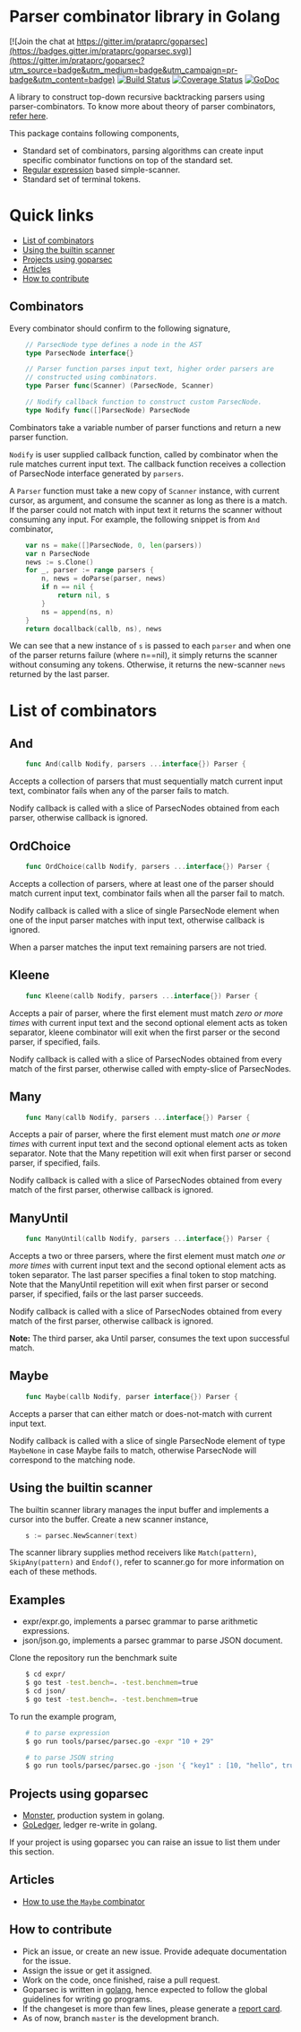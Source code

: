 Parser combinator library in Golang
===================================

[![Join the chat at https://gitter.im/prataprc/goparsec](https://badges.gitter.im/prataprc/goparsec.svg)](https://gitter.im/prataprc/goparsec?utm_source=badge&utm_medium=badge&utm_campaign=pr-badge&utm_content=badge)
[![Build Status](https://travis-ci.org/prataprc/goparsec.svg?branch=master)](https://travis-ci.org/prataprc/goparsec)
[![Coverage Status](https://coveralls.io/repos/github/prataprc/goparsec/badge.svg?branch=master)](https://coveralls.io/github/prataprc/goparsec?branch=master)
[![GoDoc](https://godoc.org/github.com/prataprc/goparsec?status.png)](https://godoc.org/github.com/prataprc/goparsec)

A library to construct top-down recursive backtracking parsers using
parser-combinators.  To know more about theory of parser
combinators, [refer here](http://en.wikipedia.org/wiki/Parser_combinator).

This package contains following components,

* Standard set of combinators, parsing algorithms can create input
  specific combinator functions on top of the standard set.
* [Regular expression](https://golang.org/pkg/regexp/) based simple-scanner.
* Standard set of terminal tokens.

Quick links
===========

* [List of combinators](#list-of-combinators)
* [Using the builtin scanner](#using-the-builtin-scanner)
* [Projects using goparsec](#projects-using-goparsec)
* [Articles](#articles)
* [How to contribute](#how-to-contribute)

Combinators
-----------

Every combinator should confirm to the following signature,

```go
    // ParsecNode type defines a node in the AST
    type ParsecNode interface{}

    // Parser function parses input text, higher order parsers are
    // constructed using combinators.
    type Parser func(Scanner) (ParsecNode, Scanner)

    // Nodify callback function to construct custom ParsecNode.
    type Nodify func([]ParsecNode) ParsecNode
```

Combinators take a variable number of parser functions and
return a new parser function.

``Nodify`` is user supplied callback function, called by combinator when the
rule matches current input text. The callback function receives a
collection of ParsecNode interface generated by ``parsers``.

A ``Parser`` function must take a new copy of ``Scanner`` instance, with current
cursor, as argument, and consume the scanner as long as there is a match. If
the parser could not match with input text it returns the scanner without
consuming any input. For example, the following snippet is from ``And``
combinator,

```go
    var ns = make([]ParsecNode, 0, len(parsers))
    var n ParsecNode
    news := s.Clone()
    for _, parser := range parsers {
        n, news = doParse(parser, news)
        if n == nil {
            return nil, s
        }
        ns = append(ns, n)
    }
    return docallback(callb, ns), news
```

We can see that a new instance of ``s`` is passed to each ``parser`` and when one
of the parser returns failure (where n==nil), it simply returns the scanner
without consuming any tokens. Otherwise, it returns the new-scanner ``news``
returned by the last parser.

List of combinators
===================

And
---

```go
    func And(callb Nodify, parsers ...interface{}) Parser {
```

Accepts a collection of parsers that must sequentially match current
input text, combinator fails when any of the parser fails to match.

Nodify callback is called with a slice of ParsecNodes obtained from each
parser, otherwise callback is ignored.

OrdChoice
---------

```go
    func OrdChoice(callb Nodify, parsers ...interface{}) Parser {
```

Accepts a collection of parsers, where at least one of the parser should
match current input text, combinator fails when all the parser fail to
match.

Nodify callback is called with a slice of single ParsecNode element when
one of the input parser matches with input text, otherwise callback is
ignored.

When a parser matches the input text remaining parsers are not tried.

Kleene
------

```go
    func Kleene(callb Nodify, parsers ...interface{}) Parser {
```

Accepts a pair of parser, where the first element must match _zero or more
times_ with current input text and the second optional element acts as token
separator, kleene combinator will exit when the first parser or the
second parser, if specified, fails.

Nodify callback is called with a slice of ParsecNodes obtained from every
match of the first parser, otherwise called with empty-slice of ParsecNodes.

Many
----

```go
    func Many(callb Nodify, parsers ...interface{}) Parser {
```

Accepts a pair of parser, where the first element must match _one or more
times_ with current input text and the second optional element acts as token
separator. Note that the Many repetition will exit when first parser or
second parser, if specified, fails.

Nodify callback is called with a slice of ParsecNodes obtained from every
match of the first parser, otherwise callback is ignored.

ManyUntil
---------

```go
    func ManyUntil(callb Nodify, parsers ...interface{}) Parser {
```

Accepts a two or three parsers, where the first element must match _one or more
times_ with current input text and the second optional element acts as token
separator. The last parser specifies a final token to stop matching. Note that
the ManyUntil repetition will exit when first parser or second parser, if
specified, fails or the last parser succeeds.

Nodify callback is called with a slice of ParsecNodes obtained from every
match of the first parser, otherwise callback is ignored.

**Note:** The third parser, aka Until parser, consumes the text upon
successful match.

Maybe
-----

```go
    func Maybe(callb Nodify, parser interface{}) Parser {
```

Accepts a parser that can either match or does-not-match with current
input text.

Nodify callback is called with a slice of single ParsecNode element of type
``MaybeNone`` in case Maybe fails to match, otherwise ParsecNode will
correspond to the matching node.

Using the builtin scanner
-------------------------

The builtin scanner library manages the input buffer and implements a cursor
into the buffer. Create a new scanner instance,

```go
    s := parsec.NewScanner(text)
```

The scanner library supplies method receivers like ``Match(pattern)``,
``SkipAny(pattern)`` and ``Endof()``, refer to scanner.go for more information
on each of these methods.

Examples
--------

* expr/expr.go, implements a parsec grammar to parse arithmetic expressions.
* json/json.go, implements a parsec grammar to parse JSON document.

Clone the repository run the benchmark suite

```bash
    $ cd expr/
    $ go test -test.bench=. -test.benchmem=true
    $ cd json/
    $ go test -test.bench=. -test.benchmem=true
```

To run the example program,

```bash
    # to parse expression
    $ go run tools/parsec/parsec.go -expr "10 + 29"

    # to parse JSON string
    $ go run tools/parsec/parsec.go -json '{ "key1" : [10, "hello", true, null, false] }'
```

Projects using goparsec
-----------------------

* [Monster](https://github.com/prataprc/monster), production system in golang.
* [GoLedger](https://github.com/tn47/goledger), ledger re-write in golang.

If your project is using goparsec you can raise an issue to list them under
this section.

Articles
--------

* [How to use the ``Maybe`` combinator](http://prataprc.github.io/parser-combinator-maybe.html)

How to contribute
-----------------

* Pick an issue, or create an new issue. Provide adequate documentation for
the issue.
* Assign the issue or get it assigned.
* Work on the code, once finished, raise a pull request.
* Goparsec is written in [golang](https://golang.org/), hence expected to follow the
global guidelines for writing go programs.
* If the changeset is more than few lines, please generate a
[report card](https://goreportcard.com/report/github.com/prataprc/goparsec).
* As of now, branch ``master`` is the development branch.
